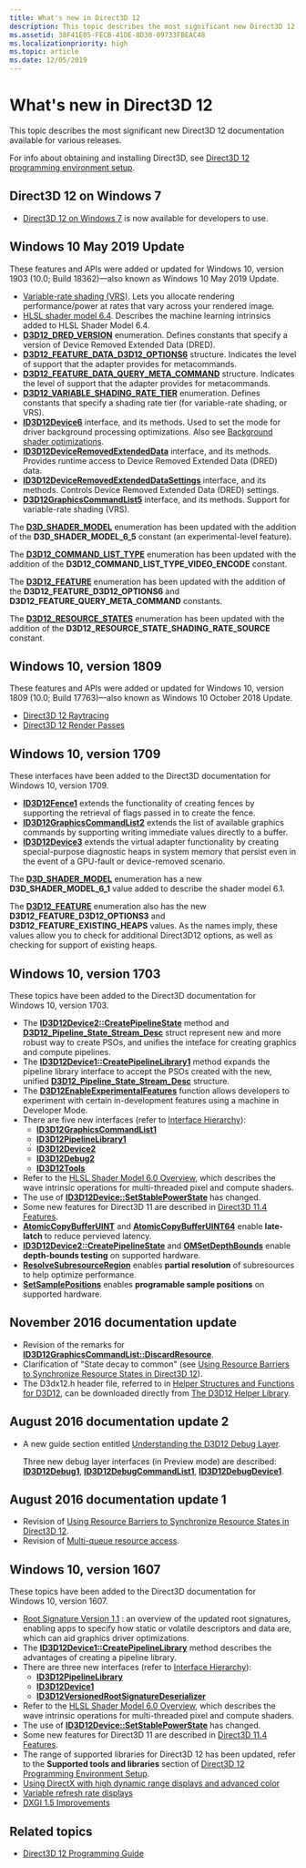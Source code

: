 ```yaml
---
title: What's new in Direct3D 12
description: This topic describes the most significant new Direct3D 12 documentation available for various releases.
ms.assetid: 38F41E05-FECB-41DE-8D30-09733FBEAC48
ms.localizationpriority: high
ms.topic: article
ms.date: 12/05/2019
---
```


# What's new in Direct3D 12

This topic describes the most significant new Direct3D 12 documentation available for various releases.

For info about obtaining and installing Direct3D, see [Direct3D 12 programming environment setup](./directx-12-programming-environment-set-up.md).

## Direct3D 12 on Windows 7

- [Direct3D 12 on Windows 7](https://devblogs.microsoft.com/directx/porting-directx-12-games-to-windows-7/) is now available for developers to use.

## Windows 10 May 2019 Update

These features and APIs were added or updated for Windows 10, version 1903 (10.0; Build 18362)&mdash;also known as Windows 10 May 2019 Update.

- [Variable-rate shading (VRS)](./vrs.md). Lets you allocate rendering performance/power at rates that vary across your rendered image.
- [HLSL shader model 6.4](../direct3dhlsl/hlsl-shader-model-6-4-features-for-direct3d-12.md). Describes the machine learning intrinsics added to HLSL Shader Model 6.4.
- [**D3D12_DRED_VERSION**](/windows/win32/api/d3d12/ne-d3d12-d3d12_dred_version) enumeration. Defines constants that specify a version of Device Removed Extended Data (DRED).
- [**D3D12_FEATURE_DATA_D3D12_OPTIONS6**](/windows/win32/api/d3d12/ns-d3d12-d3d12_feature_data_d3d12_options6) structure. Indicates the level of support that the adapter provides for metacommands.
- [**D3D12_FEATURE_DATA_QUERY_META_COMMAND**](/windows/win32/api/d3d12/ns-d3d12-d3d12_feature_data_query_meta_command) structure. Indicates the level of support that the adapter provides for metacommands.
- [**D3D12_VARIABLE_SHADING_RATE_TIER**](/windows/win32/api/d3d12/ne-d3d12-d3d12_variable_shading_rate_tier) enumeration. Defines constants that specify a shading rate tier (for variable-rate shading, or VRS).
- [**ID3D12Device6**](/windows/win32/api/d3d12/nn-d3d12-id3d12device6) interface, and its methods. Used to set the mode for driver background processing optimizations. Also see [Background shader optimizations](https://devblogs.microsoft.com/directx/background-shader-optimizations/).
- [**ID3D12DeviceRemovedExtendedData**](/windows/win32/api/d3d12/nn-d3d12-id3d12deviceremovedextendeddata) interface, and its methods. Provides runtime access to Device Removed Extended Data (DRED) data.
- [**ID3D12DeviceRemovedExtendedDataSettings**](/windows/win32/api/d3d12/nn-d3d12-id3d12deviceremovedextendeddatasettings) interface, and its methods. Controls Device Removed Extended Data (DRED) settings.
- [**D3D12GraphicsCommandList5**](/windows/win32/api/d3d12/nn-d3d12-id3d12graphicscommandlist5) interface, and its methods. Support for variable-rate shading (VRS).

The [**D3D_SHADER_MODEL**](/windows/win32/api/d3d12/ne-d3d12-d3d_shader_model) enumeration has been updated with the addition of the **D3D_SHADER_MODEL_6_5** constant (an experimental-level feature).

The [**D3D12_COMMAND_LIST_TYPE**](/windows/win32/api/d3d12/ne-d3d12-d3d12_command_list_type) enumeration has been updated with the addition of the **D3D12_COMMAND_LIST_TYPE_VIDEO_ENCODE** constant.

The [**D3D12_FEATURE**](/windows/win32/api/d3d12/ne-d3d12-d3d12_feature) enumeration has been updated with the addition of the **D3D12_FEATURE_D3D12_OPTIONS6** and **D3D12_FEATURE_QUERY_META_COMMAND** constants.

The [**D3D12_RESOURCE_STATES**](/windows/win32/api/d3d12/ne-d3d12-d3d12_resource_states) enumeration has been updated with the addition of the **D3D12_RESOURCE_STATE_SHADING_RATE_SOURCE** constant.

## Windows 10, version 1809

These features and APIs were added or updated for Windows 10, version 1809 (10.0; Build 17763)&mdash;also known as Windows 10 October 2018 Update.

- [Direct3D 12 Raytracing](./direct3d-12-raytracing.md)
- [Direct3D 12 Render Passes](./direct3d-12-render-passes.md)

## Windows 10, version 1709

These interfaces have been added to the Direct3D documentation for Windows 10, version 1709.

-   [**ID3D12Fence1**](/windows/win32/api/d3d12/nn-d3d12-id3d12fence1) extends the functionality of creating fences by supporting the retrieval of flags passed in to create the fence.
-   [**ID3D12GraphicsCommandList2**](/windows/win32/api/d3d12/nn-d3d12-id3d12graphicscommandlist2) extends the list of available graphics commands by supporting writing immediate values directly to a buffer.
-   [**ID3D12Device3**](/windows/win32/api/d3d12/nn-d3d12-id3d12device3) extends the virtual adapter functionality by creating special-purpose diagnostic heaps in system memory that persist even in the event of a GPU-fault or device-removed scenario.

The [**D3D\_SHADER\_MODEL**](/windows/win32/api/d3d12/ne-d3d12-d3d_shader_model) enumeration has a new **D3D\_SHADER\_MODEL\_6\_1** value added to describe the shader model 6.1.

The [**D3D12\_FEATURE**](/windows/win32/api/d3d12/ne-d3d12-d3d12_feature) enumeration also has the new **D3D12\_FEATURE\_D3D12\_OPTIONS3** and **D3D12\_FEATURE\_EXISTING\_HEAPS** values. As the names imply, these values allow you to check for additional Direct3D12 options, as well as checking for support of existing heaps.

## Windows 10, version 1703

These topics have been added to the Direct3D documentation for Windows 10, version 1703.

-   The [**ID3D12Device2::CreatePipelineState**](/windows/win32/api/d3d12/nf-d3d12-id3d12device2-createpipelinestate) method and [**D3D12\_Pipeline\_State\_Stream\_Desc**](/windows/win32/api/d3d12/ns-d3d12-d3d12_pipeline_state_stream_desc) struct represent new and more robust way to create PSOs, and unifies the inteface for creating graphics and compute pipelines.
-   The [**ID3D12Device1::CreatePipelineLibrary1**](https://www.bing.com/search?q=**ID3D12Device1::CreatePipelineLibrary1**) method expands the pipeline library interface to accept the PSOs created with the new, unified [**D3D12\_Pipeline\_State\_Stream\_Desc**](/windows/win32/api/d3d12/ns-d3d12-d3d12_pipeline_state_stream_desc) structure.
-   The [**D3D12EnableExperimentalFeatures**](/windows/win32/api/d3d12/nf-d3d12-d3d12enableexperimentalfeatures) function allows developers to experiment with certain in-development features using a machine in Developer Mode.
-   There are five new interfaces (refer to [Interface Hierarchy](interface-hierarchy.md)):
    -   [**ID3D12GraphicsCommandList1**](/windows/win32/api/d3d12/nn-d3d12-id3d12graphicscommandlist1)
    -   [**ID3D12PipelineLibrary1**](/windows/win32/api/d3d12/nn-d3d12-id3d12pipelinelibrary1)
    -   [**ID3D12Device2**](/windows/win32/api/d3d12/nn-d3d12-id3d12device2)
    -   [**ID3D12Debug2**](/windows/win32/api/D3D12sdklayers/nn-d3d12sdklayers-id3d12debug2)
    -   [**ID3D12Tools**](/windows/win32/api/d3d12/nn-d3d12-id3d12tools)
-   Refer to the [HLSL Shader Model 6.0 Overview](../direct3dhlsl/hlsl-shader-model-6-0-features-for-direct3d-12.md), which describes the wave intrinsic operations for multi-threaded pixel and compute shaders.
-   The use of [**ID3D12Device::SetStablePowerState**](/windows/win32/api/d3d12/nf-d3d12-id3d12device-setstablepowerstate) has changed.
-   Some new features for Direct3D 11 are described in [Direct3D 11.4 Features](../direct3d11/direct3d-11-4-features.md).
-   [**AtomicCopyBufferUINT**](/windows/win32/api/d3d12/nf-d3d12-id3d12graphicscommandlist1-atomiccopybufferuint) and [**AtomicCopyBufferUINT64**](/windows/win32/api/d3d12/nf-d3d12-id3d12graphicscommandlist1-atomiccopybufferuint64) enable **late-latch** to reduce pervieved latency.
-   [**ID3D12Device2::CreatePipelineState**](/windows/win32/api/d3d12/nf-d3d12-id3d12device2-createpipelinestate) and [**OMSetDepthBounds**](/windows/win32/api/d3d12/nf-d3d12-id3d12graphicscommandlist1-omsetdepthbounds) enable **depth-bounds testing** on supported hardware.
-   [**ResolveSubresourceRegion**](/windows/win32/api/d3d12/nf-d3d12-id3d12graphicscommandlist1-resolvesubresourceregion) enables **partial resolution** of subresources to help optimize performance.
-   [**SetSamplePositions**](/windows/win32/api/d3d12/nf-d3d12-id3d12graphicscommandlist1-setsamplepositions) enables **programable sample positions** on supported hardware.

## November 2016 documentation update

-   Revision of the remarks for [**ID3D12GraphicsCommandList::DiscardResource**](/windows/win32/api/d3d12/nf-d3d12-id3d12graphicscommandlist-discardresource).
-   Clarification of "State decay to common" (see [Using Resource Barriers to Synchronize Resource States in Direct3D 12](using-resource-barriers-to-synchronize-resource-states-in-direct3d-12.md)).
-   The D3dx12.h header file, referred to in [Helper Structures and Functions for D3D12](helper-structures-and-functions-for-d3d12.md), can be downloaded directly from [The D3D12 Helper Library](https://github.com/Microsoft/DirectX-Graphics-Samples/tree/master/Libraries/D3DX12).

## August 2016 documentation update 2

-   A new guide section entitled [Understanding the D3D12 Debug Layer](understanding-the-d3d12-debug-layer.md).

    Three new debug layer interfaces (in Preview mode) are described: [**ID3D12Debug1**](/windows/win32/api/d3d12sdklayers/nn-d3d12sdklayers-id3d12debug1), [**ID3D12DebugCommandList1**](/windows/win32/api/d3d12sdklayers/nn-d3d12sdklayers-id3d12debugcommandlist1), [**ID3D12DebugDevice1**](/windows/win32/api/d3d12sdklayers/nn-d3d12sdklayers-id3d12debugdevice1).

## August 2016 documentation update 1

-   Revision of [Using Resource Barriers to Synchronize Resource States in Direct3D 12](using-resource-barriers-to-synchronize-resource-states-in-direct3d-12.md).
-   Revision of [Multi-queue resource access](./user-mode-heap-synchronization.md#multi-queue-resource-access).

## Windows 10, version 1607

These topics have been added to the Direct3D documentation for Windows 10, version 1607.

-   [Root Signature Version 1.1](root-signature-version-1-1.md) : an overview of the updated root signatures, enabling apps to specify how static or volatile descriptors and data are, which can aid graphics driver optimizations.
-   The [**ID3D12Device1::CreatePipelineLibrary**](/windows/win32/api/d3d12/nf-d3d12-id3d12device1-createpipelinelibrary) method describes the advantages of creating a pipeline library.
-   There are three new interfaces (refer to [Interface Hierarchy](interface-hierarchy.md)):
    -   [**ID3D12PipelineLibrary**](/windows/win32/api/d3d12/nn-d3d12-id3d12pipelinelibrary)
    -   [**ID3D12Device1**](/windows/win32/api/d3d12/nn-d3d12-id3d12device1)
    -   [**ID3D12VersionedRootSignatureDeserializer**](/windows/win32/api/d3d12/nn-d3d12-id3d12versionedrootsignaturedeserializer)
-   Refer to the [HLSL Shader Model 6.0 Overview](../direct3dhlsl/hlsl-shader-model-6-0-features-for-direct3d-12.md), which describes the wave intrinsic operations for multi-threaded pixel and compute shaders.
-   The use of [**ID3D12Device::SetStablePowerState**](/windows/win32/api/d3d12/nf-d3d12-id3d12device-setstablepowerstate) has changed.
-   Some new features for Direct3D 11 are described in [Direct3D 11.4 Features](../direct3d11/direct3d-11-4-features.md).
-   The range of supported libraries for Direct3D 12 has been updated, refer to the **Supported tools and libraries** section of [Direct3D 12 Programming Environment Setup](directx-12-programming-environment-set-up.md).
-   [Using DirectX with high dynamic range displays and advanced color](../direct3darticles/high-dynamic-range.md)
-   [Variable refresh rate displays](../direct3ddxgi/variable-refresh-rate-displays.md)
-   [DXGI 1.5 Improvements](../direct3ddxgi/dxgi-1-5-improvements.md)

## Related topics

* [Direct3D 12 Programming Guide](directx-12-programming-guide.md)